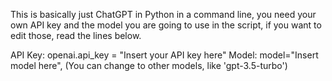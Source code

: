 This is basically just ChatGPT in Python in a command line, you need your own API key and the model you are going to use in the script, if you want to edit those, read the lines below.

API Key: openai.api_key = "Insert your API key here"
Model: model="Insert model here", (You can change to other models, like 'gpt-3.5-turbo')
